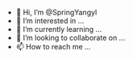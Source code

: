- 👋 Hi, I’m @SpringYangyl
- 👀 I’m interested in ...
- 🌱 I’m currently learning ...
- 💞️ I’m looking to collaborate on ...
- 📫 How to reach me ...

<!---
SpringYangyl/SpringYangyl is a ✨ special ✨ repository because its `README.md` (this file) appears on your GitHub profile.
You can click the Preview link to take a look at your changes.
--->
